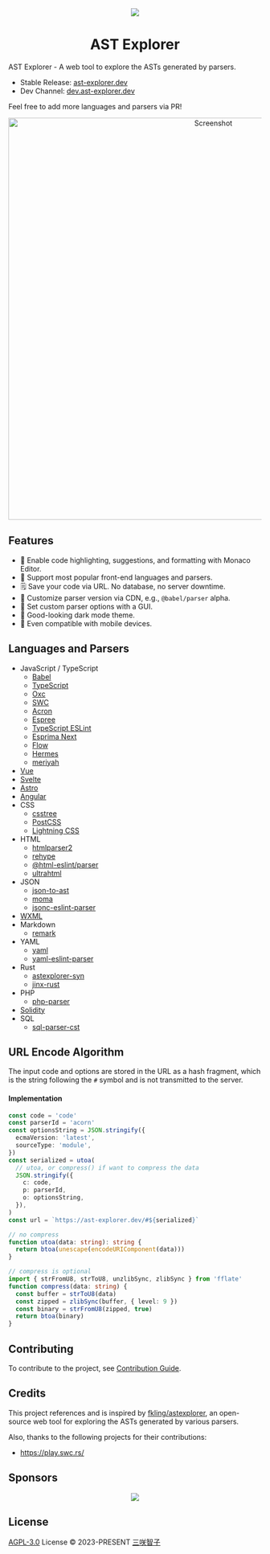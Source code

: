 <div align="center">
  <img src="./public/logo.svg" />
  <h1>AST Explorer</h1>
</div>

AST Explorer - A web tool to explore the ASTs generated by parsers.

- Stable Release: [ast-explorer.dev](https://ast-explorer.dev/)
- Dev Channel: [dev.ast-explorer.dev](https://dev.ast-explorer.dev/)

Feel free to add more languages and parsers via PR!

<div align="center">
  <img alt="Screenshot" src="./.github/screenshot.png" width="800px" />
</div>

## Features

- 🦾 Enable code highlighting, suggestions, and formatting with Monaco Editor.
- 🤩 Support most popular front-end languages and parsers.
- 🗒️ Save your code via URL. No database, no server downtime.
- 🐙 Customize parser version via CDN, e.g., `@babel/parser` alpha.
- 🌈 Set custom parser options with a GUI.
- 🌚 Good-looking dark mode theme.
- 📱 Even compatible with mobile devices.

## Languages and Parsers

- JavaScript / TypeScript
  - [Babel](https://babel.dev/)
  - [TypeScript](https://www.typescriptlang.org/)
  - [Oxc](https://oxc.rs/docs/guide/usage/parser.html)
  - [SWC](https://swc.rs/docs/usage/core#parse)
  - [Acron](https://github.com/acornjs/acorn)
  - [Espree](https://github.com/eslint/espree)
  - [TypeScript ESLint](https://typescript-eslint.io/packages/parser/)
  - [Esprima Next](https://github.com/node-projects/esprima-next)
  - [Flow](https://github.com/facebook/flow/tree/main/packages/flow-parser)
  - [Hermes](https://github.com/facebook/hermes)
  - [meriyah](https://github.com/meriyah/meriyah)
- [Vue](https://vuejs.org/)
- [Svelte](https://svelte.dev/)
- [Astro](https://astro.build/)
- [Angular](https://angular.dev/)
- CSS
  - [csstree](https://github.com/csstree/csstree)
  - [PostCSS](https://postcss.org/)
  - [Lightning CSS](https://lightningcss.dev/)
- HTML
  - [htmlparser2](https://feedic.com/htmlparser2/)
  - [rehype](https://github.com/rehypejs/rehype)
  - [@html-eslint/parser](https://github.com/yeonjuan/html-eslint)
  - [ultrahtml](https://github.com/natemoo-re/ultrahtml/)
- JSON
  - [json-to-ast](https://github.com/vtrushin/json-to-ast)
  - [moma](https://www.npmjs.com/package/@humanwhocodes/momoa)
  - [jsonc-eslint-parser](https://www.npmjs.com/package/jsonc-eslint-parser)
- [WXML](https://github.com/wxmlfile/wxml-parser)
- Markdown
  - [remark](https://github.com/remarkjs/remark)
- YAML
  - [yaml](https://eemeli.org/yaml/)
  - [yaml-eslint-parser](https://www.npmjs.com/package/yaml-eslint-parser)
- Rust
  - [astexplorer-syn](https://www.npmjs.com/package/astexplorer-syn)
  - [jinx-rust](https://www.npmjs.com/package/jinx-rust)
- PHP
  - [php-parser](https://www.npmjs.com/package/php-parser)
- [Solidity](https://soliditylang.org/)
- SQL
  - [sql-parser-cst](https://github.com/nene/sql-parser-cst)

## URL Encode Algorithm

The input code and options are stored in the URL as a hash fragment,
which is the string following the `#` symbol
and is not transmitted to the server.

#### Implementation

```ts
const code = 'code'
const parserId = 'acorn'
const optionsString = JSON.stringify({
  ecmaVersion: 'latest',
  sourceType: 'module',
})
const serialized = utoa(
  // utoa, or compress() if want to compress the data
  JSON.stringify({
    c: code,
    p: parserId,
    o: optionsString,
  }),
)
const url = `https://ast-explorer.dev/#${serialized}`

// no compress
function utoa(data: string): string {
  return btoa(unescape(encodeURIComponent(data)))
}

// compress is optional
import { strFromU8, strToU8, unzlibSync, zlibSync } from 'fflate'
function compress(data: string) {
  const buffer = strToU8(data)
  const zipped = zlibSync(buffer, { level: 9 })
  const binary = strFromU8(zipped, true)
  return btoa(binary)
}
```

## Contributing

To contribute to the project, see [Contribution Guide](https://github.com/sxzz/contribute).

## Credits

This project references and is inspired by [fkling/astexplorer](https://github.com/fkling/astexplorer), an open-source web tool for exploring the ASTs generated by various parsers.

Also, thanks to the following projects for their contributions:

- https://play.swc.rs/

## Sponsors

<p align="center">
  <a href="https://cdn.jsdelivr.net/gh/sxzz/sponsors/sponsors.svg">
    <img src='https://cdn.jsdelivr.net/gh/sxzz/sponsors/sponsors.svg'/>
  </a>
</p>

## License

[AGPL-3.0](./LICENSE) License © 2023-PRESENT [三咲智子](https://github.com/sxzz)
